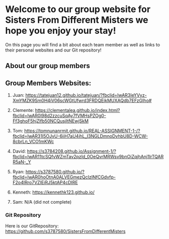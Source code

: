 # Welcome to our group website for Sisters From Different Misters we hope you enjoy your stay!
On this page you will find a bit about each team member as well as links to their personal websites and our Git repository!

## About our group members


## Group Members Websites:

1. Juan: https://tatejuan12.github.io/tatejuan/?fbclid=IwAR3IeYVyz-XmYMZK9Sm0H4iV06scWGtUfwrd3FRDQEikMUXAQdb7EFzGIho#

2. Clemente: https://clementalea.github.io/index.html?fbclid=IwAR0l98d2zzcuSqAy7fVMHsPZOg0-Ff3ghoF5hjZlfb50NCQusjItNEwjSkM

3. Tom: https://tomnunanrmit.github.io/REAL-ASSIGNMENT-1-/?fbclid=IwAR31I5OJvU-6iiH7aU4ihL_I3NGLDmnoDvhbU8D-WCW-8cbrLn_VCO1mKWc

4. David: https://s3784208.github.io/Assignment-1/?fbclid=IwAR11tcSQfvWZmTav2pzId_0OeQvrMRWsv9bnOiZqjhAnj1IrTQARR5aN-_Y

5. Ryan: https://s3787580.github.io/?fbclid=IwAR0hoOtnA0ALVEGmezQcIzINfCGdvfp-F2o4IRro7VZIEiRJ5ktAP4cDIRE

6. Kenneth: https://kennethk123.github.io/

7. Sam: N/A (did not complete)

### Git Repository
Here is our GitRepository: https://github.com/s3787580/SistersFromDifferentMisters


